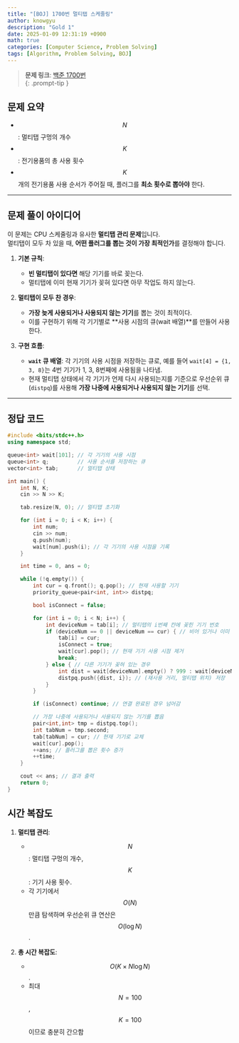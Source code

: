 ```yaml
---
title: "[BOJ] 1700번 멀티탭 스케줄링"
author: knowgyu
description: "Gold 1"
date: 2025-01-09 12:31:19 +0900
math: true
categories: [Computer Science, Problem Solving]
tags: [Algorithm, Problem Solving, BOJ]
---
```


> **문제 링크**: [백준 1700번](https://www.acmicpc.net/problem/1700)  
{: .prompt-tip }

## 문제 요약

- $$ N $$: 멀티탭 구멍의 개수  
- $$ K $$: 전기용품의 총 사용 횟수  
- $$ K $$개의 전기용품 사용 순서가 주어질 때, 플러그를 **최소 횟수로 뽑아야** 한다.  

---

## 문제 풀이 아이디어

이 문제는 CPU 스케줄링과 유사한 **멀티탭 관리 문제**입니다.  
멀티탭이 모두 차 있을 때, **어떤 플러그를 뽑는 것이 가장 최적인가**를 결정해야 합니다.

1. **기본 규칙**:
   - **빈 멀티탭이 있다면** 해당 기기를 바로 꽂는다.
   - 멀티탭에 이미 현재 기기가 꽂혀 있다면 아무 작업도 하지 않는다.

2. **멀티탭이 모두 찬 경우**:
   - **가장 늦게 사용되거나 사용되지 않는 기기**를 뽑는 것이 최적이다.  
   - 이를 구현하기 위해 각 기기별로 **사용 시점의 큐(wait 배열)**를 만들어 사용한다.

3. **구현 흐름**:
   - **`wait` 큐 배열**: 각 기기의 사용 시점을 저장하는 큐로, 예를 들어 `wait[4] = {1, 3, 8}`는 4번 기기가 1, 3, 8번째에 사용됨을 나타냄. 
   - 현재 멀티탭 상태에서 각 기기가 언제 다시 사용되는지를 기준으로 우선순위 큐(`distpq`)를 사용해 **가장 나중에 사용되거나 사용되지 않는 기기**를 선택.

---

## 정답 코드

```cpp
#include <bits/stdc++.h>
using namespace std;

queue<int> wait[101]; // 각 기기의 사용 시점
queue<int> q;         // 사용 순서를 저장하는 큐
vector<int> tab;      // 멀티탭 상태

int main() {
    int N, K;
    cin >> N >> K;

    tab.resize(N, 0); // 멀티탭 초기화

    for (int i = 0; i < K; i++) {
        int num; 
        cin >> num;
        q.push(num);
        wait[num].push(i); // 각 기기의 사용 시점을 기록
    }

    int time = 0, ans = 0;

    while (!q.empty()) {
        int cur = q.front(); q.pop(); // 현재 사용할 기기
        priority_queue<pair<int, int>> distpq;

        bool isConnect = false;

        for (int i = 0; i < N; i++) {
            int deviceNum = tab[i]; // 멀티탭의 i번째 칸에 꽂힌 기기 번호
            if (deviceNum == 0 || deviceNum == cur) { // 비어 있거나 이미 연결된 경우
                tab[i] = cur;
                isConnect = true;
                wait[cur].pop(); // 현재 기기 사용 시점 제거
                break;
            } else { // 다른 기기가 꽂혀 있는 경우
                int dist = wait[deviceNum].empty() ? 999 : wait[deviceNum].front() - time; // 재사용 거리 계산
                distpq.push({dist, i}); // (재사용 거리, 멀티탭 위치) 저장
            }
        }

        if (isConnect) continue; // 연결 완료된 경우 넘어감

        // 가장 나중에 사용되거나 사용되지 않는 기기를 뽑음
        pair<int,int> tmp = distpq.top();
        int tabNum = tmp.second;
        tab[tabNum] = cur; // 현재 기기로 교체
        wait[cur].pop();
        ++ans; // 플러그를 뽑은 횟수 증가
        ++time;
    }

    cout << ans; // 결과 출력
    return 0;
}
```

## 시간 복잡도

1. **멀티탭 관리**:
   - $$ N $$: 멀티탭 구멍의 개수, $$ K $$: 기기 사용 횟수.
   - 각 기기에서 $$ O(N) $$만큼 탐색하며 우선순위 큐 연산은 $$ O(\log N) $$.

2. **총 시간 복잡도**:  
   - $$ O(K \times N \log N) $$.  
   - 최대 $$ N = 100 $$, $$ K = 100 $$이므로 충분히 간으함
